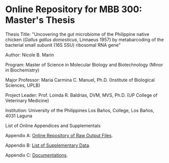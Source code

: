 <h1>Online Repository for MBB 300: Master's Thesis</h1>

<p>Thesis Title: "Uncovering the gut microbiome of the Philippine native chicken (<i>Gallus gallus domesticus</i>, Linnaeus 1957) by metabarcoding of the bacterial small subunit (16S SSU) ribosomal RNA gene"</p>

<p>Author: Nicole B. Marin</p>
<p>Program: Master of Science in Molecular Biology and Biotechnology (Minor in Biochemistry)</p>
<p>Major Professor: Maria Carmina C. Manuel, Ph.D. (Institute of Biological Sciences, UPLB)</p>
<p>Project Leader: Prof. Loinda R. Baldrias, DVM, MVS, Ph.D. (UP College of Veterinary Medicine)</p>
<p>Institution: University of the Philippines Los Baños, College, Los Baños, 4031 Laguna</p>

<p>List of Online Appendices and Supplementals</p>

<p>Appendix A: <a href="AppendixA">Online Repository of Raw Output Files</a>.</p>

<p>Appendix B: <a href="nbmarin.github.io/repository/MBB300/AppendixB">List of Supplementary Data</a>.</p>

<p>Appendix C: <a href="nbmarin.github.io/repository/MBB300/AppendixC">Documentations</a>.</p>

